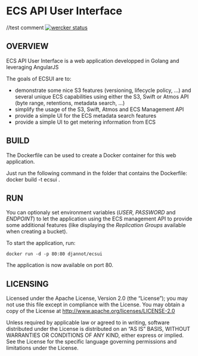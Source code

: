 ECS API User Interface
==============
//test comment
[![wercker status](https://app.wercker.com/status/5ea6589e95e1aa62a999e918754fb7d8/m "wercker status")](https://app.wercker.com/project/bykey/5ea6589e95e1aa62a999e918754fb7d8)

OVERVIEW
--------------

ECS API User Interface is a web application developped in Golang and leveraging AngularJS

The goals of ECSUI are to:

- demonstrate some nice S3 features (versioning, lifecycle policy, …) and several unique ECS capabilities using either the S3, Swift or Atmos API (byte range, retentions, metadata search, …)
- simplify the usage of the S3, Swift, Atmos and ECS Management API
- provide a simple UI for the ECS metadata search features
- provide a simple UI to get metering information from ECS

BUILD
--------------

The Dockerfile can be used to create a Docker container for this web application.

Just run the following command in the folder that contains the Dockerfile: docker build -t ecsui .

RUN
--------------

You can optionaly set environment variables (*USER*, *PASSWORD* and *ENDPOINT*) to let the application using the ECS management API to provide some additional features (like displaying the *Replication Groups* available when creating a bucket).

To start the application, run:
```
docker run -d -p 80:80 djannot/ecsui
```

The application is now available on port 80.

LICENSING
--------------

Licensed under the Apache License, Version 2.0 (the “License”); you may not use this file except in compliance with the License. You may obtain a copy of the License at <http://www.apache.org/licenses/LICENSE-2.0>

Unless required by applicable law or agreed to in writing, software distributed under the License is distributed on an “AS IS” BASIS, WITHOUT WARRANTIES OR CONDITIONS OF ANY KIND, either express or implied. See the License for the specific language governing permissions and limitations under the License.
